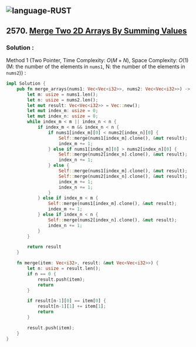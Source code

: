 ![language-RUST](https://img.shields.io/badge/RUST-8d4004?style=for-the-badge&logo=RUST)
---

## 2570. [Merge Two 2D Arrays By Summing Values](https://leetcode.com/problems/merge-two-2d-arrays-by-summing-values)

### Solution :

Method 1 (Two Pointer, Time Complexity: $O(M+N)$, Space Complexity: $O(1)$ (M: the number of the elements in `nums1`, N: the number of the elements in `nums2`)) :
```rust
impl Solution {
    pub fn merge_arrays(nums1: Vec<Vec<i32>>, nums2: Vec<Vec<i32>>) -> Vec<Vec<i32>> {
        let m: usize = nums1.len();
        let n: usize = nums2.len();
        let mut result: Vec<Vec<i32>> = Vec::new();
        let mut index_m: usize = 0;
        let mut index_n: usize = 0;
        while index_m < m || index_n < n {
            if index_m < m && index_n < n {
                if nums1[index_m][0] < nums2[index_n][0] {
                    Self::merge(nums1[index_m].clone(), &mut result);
                    index_m += 1;
                } else if nums1[index_m][0] > nums2[index_n][0] {
                    Self::merge(nums2[index_n].clone(), &mut result);
                    index_n += 1;
                } else {
                    Self::merge(nums1[index_m].clone(), &mut result);
                    Self::merge(nums2[index_n].clone(), &mut result);
                    index_m += 1;
                    index_n += 1;
                }
            } else if index_m < m {
                Self::merge(nums1[index_m].clone(), &mut result);
                index_m += 1;
            } else if index_n < n {
                Self::merge(nums2[index_n].clone(), &mut result);
                index_n += 1;
            }
        }

        return result
    }

    fn merge(item: Vec<i32>, result: &mut Vec<Vec<i32>>) {
        let n: usize = result.len();
        if n == 0 {
            result.push(item);
            return
        }

        if result[n-1][0] == item[0] {
            result[n-1][1] += item[1];
            return
        }

        result.push(item);
    }
}
```

